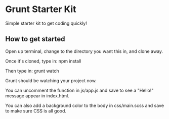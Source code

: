 # Grunt Starter Kit
Simple starter kit to get coding quickly!

## How to get started

Open up terminal, change to the directory you want this in, and clone away.

Once it's cloned, type in:  npm install

Then type in:  grunt watch

Grunt should be watching your project now.

You can uncomment the function in js/app.js and save to see a "Hello!" message appear in index.html.  

You can also add a background color to the body in css/main.scss and save to make sure CSS is all good.  


